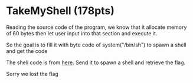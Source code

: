 # TakeMyShell (178pts)

Reading the source code of the program, we know that it allocate memory of 60 bytes then let user input into that section and execute it.

So the goal is to fill it with byte code of system("/bin/sh") to spawn a shell and get the code

The shell code is from [here](http://www.kernel-panic.it/security/shellcode/shellcode5.html). Send it to spawn a shell and retrieve the flag.

Sorry we lost the flag